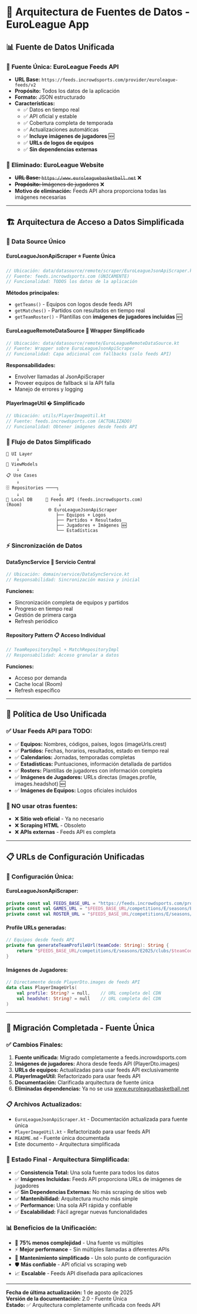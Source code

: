 # 🔄 Arquitectura de Fuentes de Datos - EuroLeague App

## 📊 **Fuente de Datos Unificada**

### 🎯 **Fuente Única: EuroLeague Feeds API**
- **URL Base:** `https://feeds.incrowdsports.com/provider/euroleague-feeds/v2`
- **Propósito:** Todos los datos de la aplicación
- **Formato:** JSON estructurado
- **Características:**
  - ✅ Datos en tiempo real
  - ✅ API oficial y estable
  - ✅ Cobertura completa de temporada
  - ✅ Actualizaciones automáticas
  - ✅ **Incluye imágenes de jugadores** 🆕
  - ✅ **URLs de logos de equipos**
  - ✅ **Sin dependencias externas**

### 🚫 **Eliminado: EuroLeague Website**
- ~~**URL Base:** `https://www.euroleaguebasketball.net`~~ ❌
- ~~**Propósito:** Imágenes de jugadores~~ ❌
- **Motivo de eliminación:** Feeds API ahora proporciona todas las imágenes necesarias

---

## 🏗️ **Arquitectura de Acceso a Datos Simplificada**

### **📡 Data Source Único**

#### **EuroLeagueJsonApiScraper** ⭐ **Fuente Única**
```kotlin
// Ubicación: data/datasource/remote/scraper/EuroLeagueJsonApiScraper.kt
// Fuente: feeds.incrowdsports.com (ÚNICAMENTE)
// Funcionalidad: TODOS los datos de la aplicación
```

**Métodos principales:**
- `getTeams()` - Equipos con logos desde feeds API
- `getMatches()` - Partidos con resultados en tiempo real
- `getTeamRoster()` - Plantillas con **imágenes de jugadores incluidas** 🆕

#### **EuroLeagueRemoteDataSource** 🔄 **Wrapper Simplificado**
```kotlin
// Ubicación: data/datasource/remote/EuroLeagueRemoteDataSource.kt
// Fuente: Wrapper sobre EuroLeagueJsonApiScraper
// Funcionalidad: Capa adicional con fallbacks (solo feeds API)
```

**Responsabilidades:**
- Envolver llamadas al JsonApiScraper
- Proveer equipos de fallback si la API falla
- Manejo de errores y logging

#### **PlayerImageUtil** � **Simplificado**
```kotlin
// Ubicación: utils/PlayerImageUtil.kt
// Fuente: feeds.incrowdsports.com (ACTUALIZADO)
// Funcionalidad: Obtener imágenes desde feeds API
```

### **🔀 Flujo de Datos Simplificado**

```
📱 UI Layer
    ↓
🎯 ViewModels
    ↓
📋 Use Cases
    ↓
🗄️ Repositories ────┐
    ↓               ↓
💾 Local DB     📡 Feeds API (feeds.incrowdsports.com)
(Room)              ↓
                🌐 EuroLeagueJsonApiScraper
                   ├── Equipos + Logos
                   ├── Partidos + Resultados
                   ├── Jugadores + Imágenes 🆕
                   └── Estadísticas
```

### **⚡ Sincronización de Datos**

#### **DataSyncService** 🔄 **Servicio Central**
```kotlin
// Ubicación: domain/service/DataSyncService.kt
// Responsabilidad: Sincronización masiva y inicial
```

**Funciones:**
- Sincronización completa de equipos y partidos
- Progreso en tiempo real
- Gestión de primera carga
- Refresh periódico

#### **Repository Pattern** 📋 **Acceso Individual**
```kotlin
// TeamRepositoryImpl + MatchRepositoryImpl
// Responsabilidad: Acceso granular a datos
```

**Funciones:**
- Acceso por demanda
- Cache local (Room)
- Refresh específico

---

## 🎯 **Política de Uso Unificada**

### **✅ Usar Feeds API para TODO:**
- ✅ **Equipos:** Nombres, códigos, países, logos (imageUrls.crest)
- ✅ **Partidos:** Fechas, horarios, resultados, estado en tiempo real
- ✅ **Calendarios:** Jornadas, temporadas completas
- ✅ **Estadísticas:** Puntuaciones, información detallada de partidos
- ✅ **Rosters:** Plantillas de jugadores con información completa
- ✅ **Imágenes de Jugadores:** URLs directas (images.profile, images.headshot) 🆕
- ✅ **Imágenes de Equipos:** Logos oficiales incluidos

### **🚫 NO usar otras fuentes:**
- ❌ **Sitio web oficial** - Ya no necesario
- ❌ **Scraping HTML** - Obsoleto
- ❌ **APIs externas** - Feeds API es completa

---

## 📋 **URLs de Configuración Unificadas**

### **🔧 Configuración Única:**

#### **EuroLeagueJsonApiScraper:**
```kotlin
private const val FEEDS_BASE_URL = "https://feeds.incrowdsports.com/provider/euroleague-feeds/v2"
private const val GAMES_URL = "$FEEDS_BASE_URL/competitions/E/seasons/E2025/games"
private const val ROSTER_URL = "$FEEDS_BASE_URL/competitions/E/seasons/E2025/clubs"
```

#### **Profile URLs generadas:**
```kotlin
// Equipos desde feeds API
private fun generateTeamProfileUrl(teamCode: String): String {
    return "$FEEDS_BASE_URL/competitions/E/seasons/E2025/clubs/$teamCode"
}
```

#### **Imágenes de Jugadores:**
```kotlin
// Directamente desde PlayerDto.images de feeds API
data class PlayerImageUrls(
    val profile: String? = null,    // URL completa del CDN
    val headshot: String? = null    // URL completa del CDN
)
```

---

## 🔄 **Migración Completada - Fuente Única**

### **✅ Cambios Finales:**
1. **Fuente unificada:** Migrado completamente a feeds.incrowdsports.com
2. **Imágenes de jugadores:** Ahora desde feeds API (PlayerDto.images)
3. **URLs de equipos:** Actualizadas para usar feeds API exclusivamente
4. **PlayerImageUtil:** Refactorizado para usar feeds API
5. **Documentación:** Clarificada arquitectura de fuente única
6. **Eliminadas dependencias:** Ya no se usa www.euroleaguebasketball.net

### **📋 Archivos Actualizados:**
- `EuroLeagueJsonApiScraper.kt` - Documentación actualizada para fuente única
- `PlayerImageUtil.kt` - Refactorizado para usar feeds API
- `README.md` - Fuente única documentada
- Este documento - Arquitectura simplificada

### **🎯 Estado Final - Arquitectura Simplificada:**
- ✅ **Consistencia Total:** Una sola fuente para todos los datos
- ✅ **Imágenes Incluidas:** Feeds API proporciona URLs de imágenes de jugadores
- ✅ **Sin Dependencias Externas:** No más scraping de sitios web
- ✅ **Mantenibilidad:** Arquitectura mucho más simple
- ✅ **Performance:** Una sola API rápida y confiable
- ✅ **Escalabilidad:** Fácil agregar nuevas funcionalidades

### **📊 Beneficios de la Unificación:**
- 🚀 **75% menos complejidad** - Una fuente vs múltiples
- ⚡ **Mejor performance** - Sin múltiples llamadas a diferentes APIs
- 🔧 **Mantenimiento simplificado** - Un solo punto de configuración
- 🛡️ **Más confiable** - API oficial vs scraping web
- 📈 **Escalable** - Feeds API diseñada para aplicaciones

---

**Fecha de última actualización:** 1 de agosto de 2025  
**Versión de la documentación:** 2.0 - Fuente Única  
**Estado:** ✅ Arquitectura completamente unificada con feeds API
